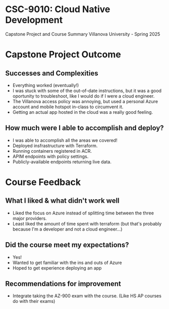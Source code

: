 
# CSC-9010: Cloud Native Development
Capstone Project and Course Summary
Villanova University - Spring 2025


# Capstone Project Outcome

## Successes and Complexities

*   Everything worked (eventually!)
*   I was stuck with some of the out-of-date instructions, but it was a good oportunity to troubleshoot, like I would do if I were a cloud engineer.
*   The Villanova access policy was annoying, but used a personal Azure account and mobile hotspot in-class to circumvent it.
*   Getting an actual app hosted in the cloud was a really good feeling.

## How much were I able to accomplish and deploy?

*   I was able to accomplish all the areas we covered!
*   Deployed insfrastructure with Terraform.
*   Running containers registered in ACR.
*   APIM endpoints with policy settings.
*   Publicly-available endpoints returning live data.


# Course Feedback

## What I liked & what didn't work well

*   Liked the focus on Azure instead of splitting time between the three major providers.
*   Least liked the amount of time spent with terraform (but that's probably because I'm a developer and not a cloud engineer...)

## Did the course meet my expectations?

*   Yes!
*   Wanted to get familiar with the ins and outs of Azure
*   Hoped to get experience deploying an app

## Recommendations for improvement

*   Integrate taking the AZ-900 exam with the course. (Like HS AP courses do with their exams)
